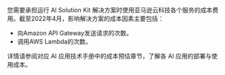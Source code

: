 您需要承担运行 AI Solution Kit 解决方案时使用亚马逊云科技各个服务的成本费用。截至2022年4月，影响解决方案的成本因素主要包括：

- 向Amazon API Gateway发送请求的次数。
- 调用AWS Lambda的次数。

详情请参阅对应 AI 应用技术手册中的成本预估章节，了解各 AI 应用的部署与使用成本。